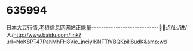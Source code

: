 # 635994
日本大豆行情,老狼信息网网站正能量----------------------------🏻🏻点/此/进/入/http://www.baidu.com/link?url=NoK8PT47PahMhFH8Vie_jnciyIKNTTtVBQKpill6udK&amp;wd
